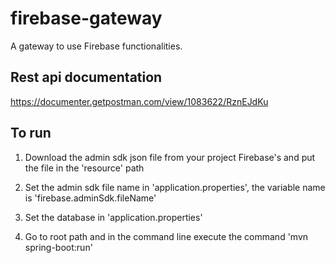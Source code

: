 # firebase-gateway
A gateway to use Firebase functionalities.

## Rest api documentation

https://documenter.getpostman.com/view/1083622/RznEJdKu

## To run

1. Download the admin sdk json file from your project Firebase's
 and put the file in the 'resource' path

2. Set the admin sdk file name in 'application.properties', the variable name is 'firebase.adminSdk.fileName'

3. Set the database in 'application.properties'

4. Go to root path and in the command line execute the command 'mvn spring-boot:run'